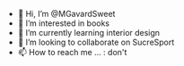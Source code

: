 - 👋 Hi, I’m @MGavardSweet
- 👀 I’m interested in books
- 🌱 I’m currently learning interior design
- 💞️ I’m looking to collaborate on SucreSport
- 📫 How to reach me ... : don't

<!---
MGavardSweet/MGavardSweet is a ✨ special ✨ repository because its `README.md` (this file) appears on your GitHub profile.
You can click the Preview link to take a look at your changes.
--->
